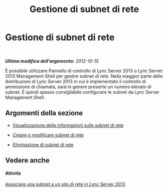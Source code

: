 ﻿---
title: Gestione di subnet di rete
TOCTitle: Gestione di subnet di rete
ms:assetid: 0127b27c-42a7-4d4b-b419-c92149f51e92
ms:mtpsurl: https://technet.microsoft.com/it-it/library/JJ687955(v=OCS.15)
ms:contentKeyID: 49887424
ms.date: 08/24/2015
mtps_version: v=OCS.15
ms.translationtype: HT
---

# Gestione di subnet di rete

 

_**Ultima modifica dell'argomento:** 2012-10-15_

È possibile utilizzare Pannello di controllo di Lync Server 2013 o Lync Server 2013 Management Shell per gestire subnet di rete. Nella maggior parte delle distribuzioni di Lync Server 2013 in cui è implementato il controllo di ammissione di chiamata, sarà in genere presente un numero elevato di subnet. È quindi spesso consigliabile configurare le subnet da Lync Server Management Shell.

## Argomenti della sezione

  - [Visualizzazione delle informazioni sulle subnet di rete](lync-server-2013-viewing-network-subnet-information.md)

  - [Creare o modificare subnet di rete](lync-server-2013-create-or-modify-network-subnets.md)

  - [Eliminazione di subnet di rete](lync-server-2013-deleting-network-subnets.md)

## Vedere anche

#### Attività

[Associare una subnet a un sito di rete in Lync Server 2013](lync-server-2013-associate-a-subnet-with-a-network-site.md)

